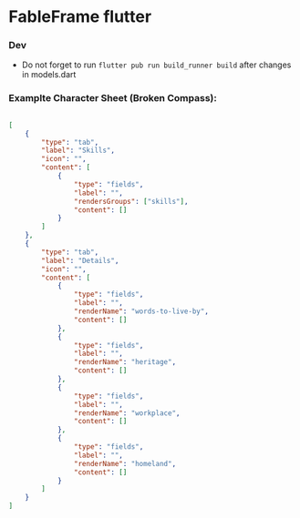 # FableFrame flutter

### Dev
- Do not forget to run `flutter pub run build_runner build` after changes in models.dart

### Examplte Character Sheet (Broken Compass):
```json

[
	{
		"type": "tab",
		"label": "Skills",
		"icon": "",
		"content": [
			{
				"type": "fields",
				"label": "",
				"rendersGroups": ["skills"],
				"content": []
			}
		]
	},
	{
		"type": "tab",
		"label": "Details",
		"icon": "",
		"content": [
			{
				"type": "fields",
				"label": "",
				"renderName": "words-to-live-by",
				"content": []
			},
			{
				"type": "fields",
				"label": "",
				"renderName": "heritage",
				"content": []
			},
			{
				"type": "fields",
				"label": "",
				"renderName": "workplace",
				"content": []
			},
			{
				"type": "fields",
				"label": "",
				"renderName": "homeland",
				"content": []
			}
		]
	}
]

```
